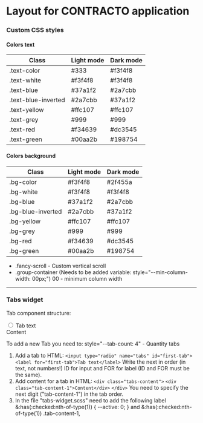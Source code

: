 # Layout for CONTRACTO application

### Custom CSS styles

#### Colors text

| Class               | Light mode | Dark mode |
| ------------------- | ---------- | --------- |
| .text-color         | #333       | #f3f4f8   |
| .text-white         | #f3f4f8    | #f3f4f8   |
| .text-blue          | #37a1f2    | #2a7cbb   |
| .text-blue-inverted | #2a7cbb    | #37a1f2   |
| .text-yellow        | #ffc107    | #ffc107   |
| .text-grey          | #999       | #999      |
| .text-red           | #f34639    | #dc3545   |
| .text-green         | #00aa2b    | #198754   |

#### Colors background

| Class             | Light mode | Dark mode |
| ----------------- | ---------- | --------- |
| .bg-color         | #f3f4f8    | #2f455a   |
| .bg-white         | #f3f4f8    | #f3f4f8   |
| .bg-blue          | #37a1f2    | #2a7cbb   |
| .bg-blue-inverted | #2a7cbb    | #37a1f2   |
| .bg-yellow        | #ffc107    | #ffc107   |
| .bg-grey          | #999       | #999      |
| .bg-red           | #f34639    | #dc3545   |
| .bg-green         | #00aa2b    | #198754   |

- .fancy-scroll - Custom vertical scroll
- .group-container (Needs to be added variable: style="--min-column-width: 00px;") 00 - minimum column width

---

### Tabs widget

Tab component structure:

<div class="tabs" style="--tab-count: 4">
	<input type="radio" name="tabs" id="first-tab">
	<label for="first-tab">Tab text</label>
</div>

<div class="tabs-content">
	<div class="tab-content-1">Content</div>
</div>

To add a new Tab you need to:
style="--tab-count: 4" - Quantity tabs

1. Add a tab to HTML:
   `<input type="radio" name="tabs" id="first-tab">`
   `<label for="first-tab">Tab text</label>`
   Write the next in order (in text, not numbers!) ID for input and FOR for label (ID and FOR must be the same).
2. Add content for a tab in HTML:
   `<div class="tabs-content">`
   `<div class="tab-content-1">Content</div>`
   `</div>`
   You need to specify the next digit ("tab-content-1") in the tab order.
3. In the file "tabs-widget.scss" need to add the following label
   &:has(:checked:nth-of-type(1)) {
   --active: 0;
   }
   and
   &:has(:checked:nth-of-type(1)) .tab-content-1,

